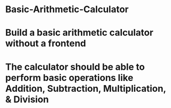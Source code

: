 # Basic-Arithmetic-Calculator 
# Build a basic arithmetic calculator without a frontend

 # The calculator should be able to perform basic operations like Addition, Subtraction, Multiplication, & Division

